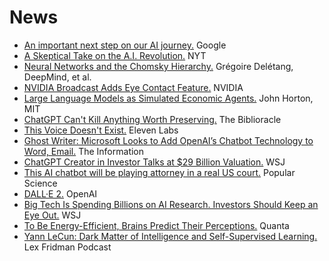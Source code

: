 # News

- [An important next step on our AI journey.](https://blog.google/technology/ai/bard-google-ai-search-updates/) Google
- [A Skeptical Take on the A.I. Revolution.](https://www.nytimes.com/2023/01/06/opinion/ezra-klein-podcast-gary-marcus.html) NYT
- [Neural Networks and the Chomsky Hierarchy.](https://arxiv.org/pdf/2207.02098.pdf) Grégoire Delétang, DeepMind, et al.
- [NVIDIA Broadcast Adds Eye Contact Feature.](https://www.nvidia.com/en-us/geforce/news/jan-2023-nvidia-broadcast-update/) NVIDIA
- [Large Language Models as Simulated Economic Agents.](https://john-joseph-horton.com/papers/llm_ask.pdf) John Horton, MIT
- [ChatGPT Can't Kill Anything Worth Preserving.](https://biblioracle.substack.com/p/chatgpt-cant-kill-anything-worth) The Biblioracle
- [This Voice Doesn't Exist.](https://blog.elevenlabs.io/enter-the-new-year-with-a-bang/) Eleven Labs
- [Ghost Writer: Microsoft Looks to Add OpenAI’s Chatbot Technology to Word, Email.](https://www.theinformation.com/articles/ghost-writer-microsoft-looks-to-add-openais-chatbot-technology-to-word-email) The Information
- [ChatGPT Creator in Investor Talks at $29 Billion Valuation.](https://www.wsj.com/articles/chatgpt-creator-openai-is-in-talks-for-tender-offer-that-would-value-it-at-29-billion-11672949279) WSJ
- [This AI chatbot will be playing attorney in a real US court.](https://www.popsci.com/technology/ai-chatbot-lawyer-donotpay/) Popular Science
- [DALL·E 2.](https://openai.com/dall-e-2/) OpenAI
- [Big Tech Is Spending Billions on AI Research. Investors Should Keep an Eye Out.](https://www.wsj.com/articles/big-tech-is-spending-billions-on-ai-research-investors-should-keep-an-eye-out-11646740800) WSJ
- [To Be Energy-Efficient, Brains Predict Their Perceptions.](https://www.quantamagazine.org/to-be-energy-efficient-brains-predict-their-perceptions-20211115/) Quanta
- [Yann LeCun: Dark Matter of Intelligence and Self-Supervised Learning.](https://www.youtube.com/watch?v=SGzMElJ11Cc) Lex Fridman Podcast
